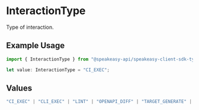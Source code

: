 # InteractionType

Type of interaction.

## Example Usage

```typescript
import { InteractionType } from "@speakeasy-api/speakeasy-client-sdk-typescript/sdk/models/shared";

let value: InteractionType = "CI_EXEC";
```

## Values

```typescript
"CI_EXEC" | "CLI_EXEC" | "LINT" | "OPENAPI_DIFF" | "TARGET_GENERATE" | "TOMBSTONE" | "AUTHENTICATE" | "QUICKSTART" | "RUN" | "CONFIGURE" | "PUBLISH"
```